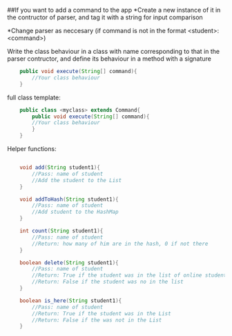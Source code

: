 ##If you want to add a command to the app
*Create a new instance of it in the contructor of parser, and tag it with a string for input comparison

*Change parser as neccesary (if command is not in the format \<student\>:\<command\>)	

Write the class behaviour in a class with name corresponding to that in the parser contructor, and define its behaviour in a method with a signature

```java
	public void execute(String[] command){
		//Your class behaviour
	}
```

full class template:

```java
	public class <myclass> extends Command{
		public void execute(String[] command){
		//Your class behaviour
		}
	}
```

Helper functions:

```java

	void add(String student1){
		//Pass: name of student
		//Add the student to the List
	}

	void addToHash(String student1){
		//Pass: name of student
		//Add student to the HashMap
	}

	int count(String student1){
		//Pass: name of student
		//Return: how many of him are in the hash, 0 if not there
	}

	boolean delete(String student1){
		//Pass: name of student
		//Return: True if the student was in the list of online students, and deletes him
		//Return: False if the student was no in the list
	}

	boolean is_here(String student1){
		//Pass: name of student
		//Return: True if the student was in the List
		//Return: False if the was not in the List
	}

```